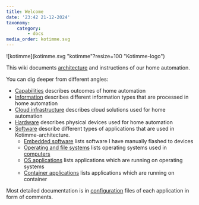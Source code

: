 ```yaml
---
title: Welcome
date: '23:42 21-12-2024'
taxonomy:
    category:
        - docs
media_order: kotimme.svg
---
```


![kotimme](kotimme.svg "kotimme"?resize=100 "Kotimme-logo")

This wiki documents [architecture](/architecture-overview) and instructions of our home automation.

You can dig deeper from different angles:
* [Capabilities](/capabilities) describes outcomes of home automation
* [Information](/information) describes different information types that are processed in home automation
* [Cloud infrastructure](/cloud-infrastructure) describes cloud solutions used for home automation
* [Hardware](/hardware) describes physical devices used for home automation
* [Software](/software) describe different types of applications that are used in Kotimme-architecture.
   * [Embedded software](/embedded-software) lists software I have manually flashed to devices
   * [Operating and file systems](/operating-and-file-systems) lists operating systems used in [computers](/computers)
   * [OS applications](/os-applications) lists applications which are running on operating systems
   * [Container applications](/container-application) lists applications which are running on container

Most detailed documentation is in [configuration](/configurations) files of each application in form of comments.